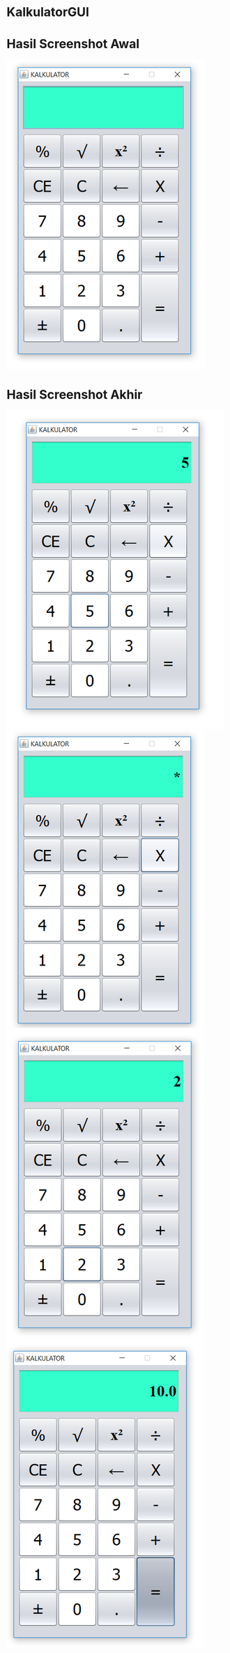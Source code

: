 # KalkulatorGUI
# Hasil Screenshot Awal
![alt text](https://github.com/RizaldyRaditya/KalkulatorGUI/blob/master/src/LatihanGUI/Screenshot%20(54).png?raw=true)
# Hasil Screenshot Akhir
![alt text](https://github.com/RizaldyRaditya/KalkulatorGUI/blob/master/src/LatihanGUI/Screenshot%20(55).png?raw=true)
![alt text](https://github.com/RizaldyRaditya/KalkulatorGUI/blob/master/src/LatihanGUI/Screenshot%20(56).png?raw=true)
![alt text](https://github.com/RizaldyRaditya/KalkulatorGUI/blob/master/src/LatihanGUI/Screenshot%20(57).png?raw=true)
![alt text](https://github.com/RizaldyRaditya/KalkulatorGUI/blob/master/src/LatihanGUI/Screenshot%20(58).png?raw=true)
